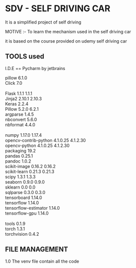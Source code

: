 # SDV - SELF DRIVING CAR
It is a simplified project of self driving 

MOTIVE :-
To learn the mechanism used in the self driving car 


it is based on the course provided on udemy self driving car 

## TOOLS used 
I.D.E  == Pycharm by jetbrains <br>


pillow	6.1.0	<br>
Click	7.0	    <br>   
Flask	1.1.1	1.1.1   <br>
Jinja2	2.10.1	2.10.3    <br>
Keras	2.2.4	<br>
Pillow	5.2.0	6.2.1  <br>
argparse	1.4.5       <br>
nbconvert	5.6.0        <br>
nbformat	4.4.0        <br>  
numpy	1.17.0	1.17.4    <br>
opencv-contrib-python	4.1.0.25	4.1.2.30 <br>
opencv-python	4.1.0.25	4.1.2.30    <br>
packaging	19.2	<br>
pandas	0.25.1	<br>
pandoc	1.0.2	<br>
scikit-image	0.16.2	0.16.2 <br>
scikit-learn	0.21.3	0.21.3   <br>
scipy	1.3.1	1.3.3  <br>
seaborn	0.9.0	0.9.0   <br>
sklearn	0.0	0.0<br>
sqlparse	0.3.0	0.3.0<br>
tensorboard	1.14.0	<br>
tensorflow	1.14.0	<br>
tensorflow-estimator	1.14.0	<br>
tensorflow-gpu	1.14.0<br>		
tools	0.1.9	<br>
torch	1.3.1	<br>
torchvision	0.4.2	<br>


## FILE MANAGEMENT 
1.0 The venv file contain all the code 


